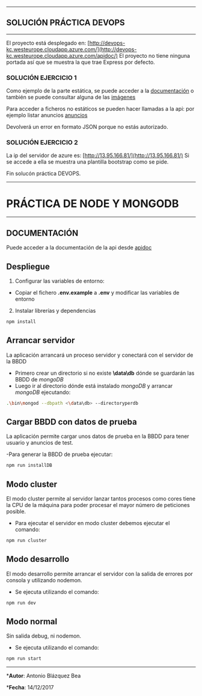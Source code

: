 
---
## SOLUCIÓN PRÁCTICA DEVOPS
---
El proyecto está desplegado en: 
[http://devops-kc.westeurope.cloudapp.azure.com/](http://devops-kc.westeurope.cloudapp.azure.com/apidoc/)
El proyecto no tiene ninguna portada así que se muestra la que trae Express por defecto. 

### SOLUCIÓN EJERCICIO 1
Como ejemplo de la parte estática, se puede acceder a la [documentación](http://devops-kc.westeurope.cloudapp.azure.com/apidoc/)
o también se puede consultar alguna de las [imágenes](http://devops-kc.westeurope.cloudapp.azure.com/images/anuncios/bici.jpg)

Para acceder a ficheros no estáticos se pueden hacer llamadas a la api: por ejemplo listar anuncios
[anuncios](http://devops-kc.westeurope.cloudapp.azure.com/apiv1/anuncios)

Devolverá un error en formato JSON porque no estás autorizado.

### SOLUCIÓN EJERCICIO 2
La ip del servidor de azure es: [http://13.95.166.81/](http://13.95.166.81/) 
Si se accede a ella se muestra una plantilla bootstrap como se pide. 

Fin solucón práctica DEVOPS.

---
# PRÁCTICA DE NODE Y MONGODB
---
## DOCUMENTACIÓN 
Puede acceder a la documentación de la api desde [apidoc](http://devops-kc.westeurope.cloudapp.azure.com/apidoc/)

## Despliegue 
1. Configurar las variables de entorno:
- Copiar el fichero **.env.example** a **.env** y modificar las variables de entorno 
2. Instalar librerías y dependencias
```bash
npm install
```
## Arrancar servidor
La aplicación arrancará un proceso servidor y conectará con el servidor de la BBDD

- Primero crear un directorio si no existe **\data\db** dónde se guardarán las BBDD de *mongoDB*
- Luego ir al directorio dónde está instalado *mongoDB* y arrancar *mongoDB* ejecutando:
```bash
.\bin\mongod --dbpath <\data\db> --directoryperdb
```
## Cargar BBDD con datos de prueba
La aplicación permite cargar unos datos de prueba en la BBDD para tener usuario y anuncios de test.

-Para generar la BBDD de prueba ejecutar:
```bash
npm run installDB
```

## Modo cluster
El modo cluster permite al servidor lanzar tantos procesos como cores tiene la CPU de la máquina para poder procesar el mayor número de peticiones posible.
 
- Para ejecutar el servidor en modo cluster debemos ejecutar el comando:
```bash
npm run cluster
```
## Modo desarrollo 
El modo desarrollo permite arrancar el servidor con la salida de errores por consola y utilizando nodemon.

- Se ejecuta utilizando el comando:
```bash
npm run dev
```

## Modo normal
Sin salida debug, ni nodemon.

- Se ejecuta utilizando el comando:
```bash
npm run start
```

----
***Autor**: Antonio Blázquez Bea

***Fecha**: 14/12/2017
